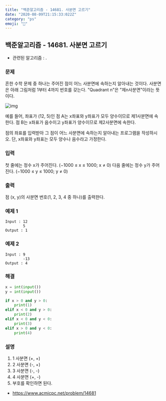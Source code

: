 ```yaml
---
title: "백준알고리즘 - 14681. 사분면 고르기"
date: "2020-08-09T21:15:33:022Z"
category: "ps"
emoji: "🧩"
---
```


## 백준알고리즘 - 14681. 사분면 고르기

- 관련된 알고리즘 : .

### 문제

흔한 수학 문제 중 하나는 주어진 점이 어느 사분면에 속하는지 알아내는 것이다. 사분면은 아래 그림처럼 1부터 4까지 번호를 갖는다. "Quadrant n"은 "제n사분면"이라는 뜻이다.

![img](https://onlinejudgeimages.s3-ap-northeast-1.amazonaws.com/problem/14681/1.png)

예를 들어, 좌표가 (12, 5)인 점 A는 x좌표와 y좌표가 모두 양수이므로 제1사분면에 속한다. 점 B는 x좌표가 음수이고 y좌표가 양수이므로 제2사분면에 속한다.

점의 좌표를 입력받아 그 점이 어느 사분면에 속하는지 알아내는 프로그램을 작성하시오. 단, x좌표와 y좌표는 모두 양수나 음수라고 가정한다.

### 입력

첫 줄에는 정수 x가 주어진다. (−1000 ≤ x ≤ 1000; x ≠ 0) 다음 줄에는 정수 y가 주어진다. (−1000 ≤ y ≤ 1000; y ≠ 0)

### 출력

점 (x, y)의 사분면 번호(1, 2, 3, 4 중 하나)를 출력한다.

### 예제 1

```
Input : 12
        5
Output : 1
```

### 예제 2

```
Input : 9
        -13
Output : 4
```

### 해결

```python
x = int(input())
y = int(input())

if x > 0 and y > 0:
    print(1)
elif x < 0 and y > 0:
    print(2)
elif x < 0 and y < 0:
    print(3)
elif x > 0 and y < 0:
    print(4)

```

### 설명

1. 1 사분면 (+, +)
2. 2 사분면 (-, +)
3. 3 사분면 (-, -)
4. 4 사분면 (+, -)
5. 부호를 확인하면 된다.

- https://www.acmicpc.net/problem/14681

